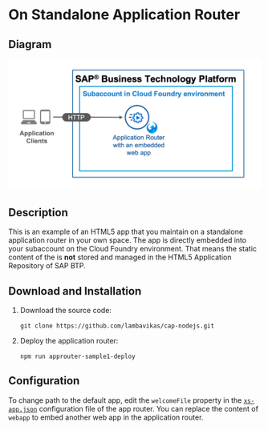 # On Standalone Application Router

## Diagram

![diagram](diagram.png)

## Description

This is an example of an HTML5 app that you maintain on a standalone application router in your own space. The app is directly embedded into your subaccount on the Cloud Foundry environment. That means the static content of the is **not** stored and managed in the HTML5 Application Repository of SAP BTP.


## Download and Installation
1. Download the source code:
    ```
    git clone https://github.com/lambavikas/cap-nodejs.git    
    ```
2. Deploy the application router:
    ```
    npm run approuter-sample1-deploy
    ```

## Configuration
To change path to the default app, edit the `welcomeFile` property in the [`xs-app.json`](router/xs-app.json) configuration file of the app router. You can replace the content of `webapp` to embed another web app in the application router. 

